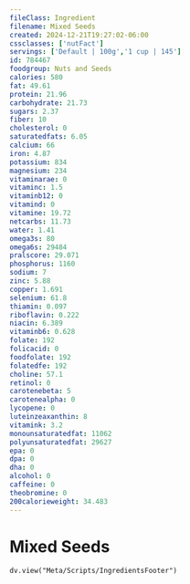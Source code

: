 ```yaml
---
fileClass: Ingredient
filename: Mixed Seeds
created: 2024-12-21T19:27:02-06:00
cssclasses: ['nutFact']
servings: ['Default | 100g','1 cup | 145']
id: 784467
foodgroup: Nuts and Seeds
calories: 580
fat: 49.61
protein: 21.96
carbohydrate: 21.73
sugars: 2.37
fiber: 10
cholesterol: 0
saturatedfats: 6.05
calcium: 66
iron: 4.87
potassium: 834
magnesium: 234
vitaminarae: 0
vitaminc: 1.5
vitaminb12: 0
vitamind: 0
vitamine: 19.72
netcarbs: 11.73
water: 1.41
omega3s: 80
omega6s: 29484
pralscore: 29.071
phosphorus: 1160
sodium: 7
zinc: 5.88
copper: 1.691
selenium: 61.8
thiamin: 0.097
riboflavin: 0.222
niacin: 6.389
vitaminb6: 0.628
folate: 192
folicacid: 0
foodfolate: 192
folatedfe: 192
choline: 57.1
retinol: 0
carotenebeta: 5
carotenealpha: 0
lycopene: 0
luteinzeaxanthin: 8
vitamink: 3.2
monounsaturatedfat: 11062
polyunsaturatedfat: 29627
epa: 0
dpa: 0
dha: 0
alcohol: 0
caffeine: 0
theobromine: 0
200calorieweight: 34.483
---
```


# Mixed Seeds

```dataviewjs
dv.view("Meta/Scripts/IngredientsFooter")
```